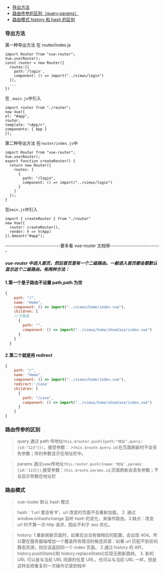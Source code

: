 - [导出方法](#导出方法)
- [路由传参的区别（query,params）](#路由传参的区别)
- [路由模式 history 和 hash 的区别](#路由模式)

### 导出方法

第一种导出方法
在 router/index.js

```
import Router from "vue-router";
Vue.use(Router);
const router = new Router({
  routes:[{
    path:'/login',
    component: () => import("../views/login")
  }],
  ...
})
```

在 `.main.js`中引入

```
import router from "./router";
new Vue({
el: "#app",
router,
template: "<App/>",
components: { App }
});
```

第二种导出方法
在`router/index.js`中

```
import Router from "vue-router";
Vue.use(Router);
export function createRouter() {
  return new Router({
    routes: [
      {
        path: "/login",
        component: () => import("../views/login")
      }
    ]
  });
}
```

在`main.js`中引入

```
import { createRouter } from "./router"
new Vue({
  router: createRouter(),
  render: h => h(App)
}).$mount("#app");
```

----------------------------要多看 vue-router 文档呀--------------------------

##### vue-router 中进入首页，然后首页里有一个二级路由。一般进入首页都会要默认显示这个二级路由。有两种方法：

#### 1.第一个是子路由不设置 path,path 为空

```javascript
{
    path: "/",
    name: "Home",
    component: () => import("../views/home/index.vue"),
    children: [
    //子路由
      {
        path: "",
        component: () => import("../views/home/showCase/index.vue")
      }
    ]
  }
```

#### 2.第二个就是用 redirect

```javascript
{
    path: "/",
    name: "Home",
    component: () => import("../views/home/index.vue"),
    redirect:'/case'
    children: [
      {
        path: "/case",
        component: () => import("../views/home/showCase/index.vue")
      }
    ]
}
```

### 路由传参的区别

> query 通过 path 传地址`this.$router.push({path:"地址",query:{id:"123"}})`，接受参数： >`this.$route.query.id`;在页面刷新时不会丢失参数；传的参数显示在地址栏中。

> params 通过`name`传地址`this.router.push({name:'地址',params:{id:'123}})`,接受参数：`this.$route.params.id`;页面刷新会丢失参数；不会显示参数在地址栏

### 路由模式

> vue-router 默认 hash 模式

> hash：1.url 里会有‘#’，url 改变时页面不会重新加载。 2. 通过 window.onhashchange 监听 hash 的变化，来操作路由。3.缺点：改变 url 时不算一次 http 请求，因此不利于 seo 优化。

> history: 1.重新刷新页面时，如果后台没有做相应的配置，会出现 404。所以要在服务器端增加一个覆盖所有情况的候选资源：如果 url 匹配不到任何静态资源，则应该返回同一个 index 页面。 2.通过 history 的 API，history.pushState()和 history.replaceState()实现无刷新跳转。 3. 新的 URL 可以是与当前 URL 同源的任意 URL，也可以与当前 URL 一样，但是这样会把重复的一次操作记录到栈中
